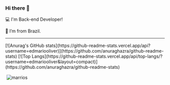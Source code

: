 ### Hi there 👋

:computer: I'm Back-end Developer!

:house_with_garden: I’m from Brazil.

<hr>
[![Anurag's GitHub stats](https://github-readme-stats.vercel.app/api?username=edmariooliver)](https://github.com/anuraghazra/github-readme-stats)
[![Top Langs](https://github-readme-stats.vercel.app/api/top-langs/?username=edmariooliver&layout=compact)](https://github.com/anuraghazra/github-readme-stats)

<p>&nbsp;<img align="center" src="https://github-readme-stats.vercel.app/api?username=edmariooliver&show_icons=true&locale=en" alt="marrios" /></p>
